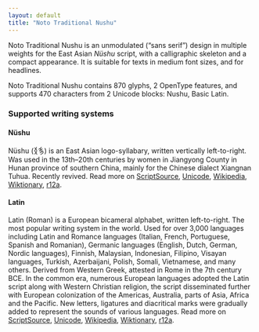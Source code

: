 ```yaml
---
layout: default
title: "Noto Traditional Nushu"
---
```

Noto Traditional Nushu is an unmodulated (“sans serif”) design in multiple weights for the East Asian _Nüshu_ script, with a calligraphic skeleton and a compact appearance. It is suitable for texts in medium font sizes, and for headlines. 

Noto Traditional Nushu contains 870 glyphs, 2 OpenType features, and supports 470 characters from 2 Unicode blocks: Nushu, Basic Latin.


### Supported writing systems


#### Nüshu

Nüshu (<span class='autonym'>𛆁𛈬‎</span>) is an East Asian logo-syllabary, written vertically left-to-right. Was used in the 13th–20th centuries by women in Jiangyong County in Hunan province of southern China, mainly for the Chinese dialect Xiangnan Tuhua. Recently revived. Read more on [ScriptSource](https://scriptsource.org/scr/Nshu), [Unicode](https://www.unicode.org/versions/Unicode13.0.0/ch18.pdf#G42061), [Wikipedia](https://en.wikipedia.org/wiki/ISO_15924:Nshu), [Wiktionary](https://en.wiktionary.org/wiki/Category:Nushu_script), [r12a](https://r12a.github.io/scripts/links?iso=Nshu).


#### Latin

Latin (Roman) is a European bicameral alphabet, written left-to-right. The most popular writing system in the world. Used for over 3,000 languages including Latin and Romance languages (Italian, French, Portuguese, Spanish and Romanian), Germanic languages (English, Dutch, German, Nordic languages), Finnish, Malaysian, Indonesian, Filipino, Visayan languages, Turkish, Azerbaijani, Polish, Somali, Vietnamese, and many others. Derived from Western Greek, attested in Rome in the 7th century BCE. In the common era, numerous European languages adopted the Latin script along with Western Christian religion, the script disseminated further with European colonization of the Americas, Australia, parts of Asia, Africa and the Pacific. New letters, ligatures and diacritical marks were gradually added to represent the sounds of various languages. Read more on [ScriptSource](https://scriptsource.org/scr/Latn), [Unicode](https://www.unicode.org/versions/Unicode13.0.0/ch07.pdf#G4321), [Wikipedia](https://en.wikipedia.org/wiki/ISO_15924:Latn), [Wiktionary](https://en.wiktionary.org/wiki/Category:Latin_script), [r12a](https://r12a.github.io/scripts/links?iso=Latn).

